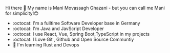 Hi there 👋
My name is Mani Movassagh Ghazani - but you can call me Mani for simplicity!😊
- :octocat: I'm a fulltime Software Developer base in Germany
- :octocat: I'm Java and JavScript Developer
- :octocat: I use React, Vue, Spring Boot,TypeScript in my projects
- :octocat: I Love Git , Github and Open Source Communtiy
- :hammer: I'm learning Rust and Devops
